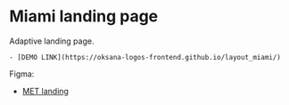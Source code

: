 # Miami landing page
Adaptive landing page.


```
- [DEMO LINK](https://oksana-logos-frontend.github.io/layout_miami/)
```

Figma:
- [MET landing](https://www.figma.com/file/lSR1m42L9YwzQwzzxKwHpw/THE-MET)
